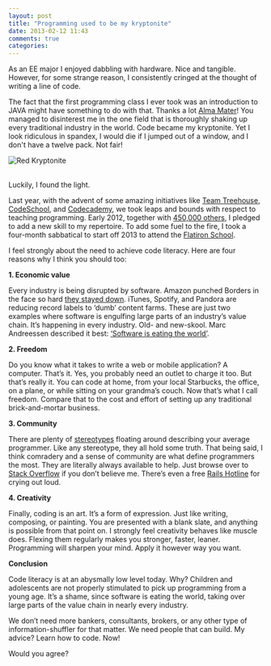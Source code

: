 ```yaml
---
layout: post
title: "Programming used to be my kryptonite"
date: 2013-02-12 11:43
comments: true
categories: 
---
```

<div class='container'>
<p>As an EE major I enjoyed dabbling with hardware. Nice and tangible. However, for some strange reason, I consistently cringed at the thought of writing a line of code. </p>

<p>The fact that the first programming class I ever took was an introduction to JAVA might have something to do with that. Thanks a lot <a href="http://www.kul.com">Alma Mater</a>! You managed to disinterest me in the one field that is thoroughly shaking up every traditional industry in the world. Code became my kryptonite. Yet I look ridiculous in spandex, I would die if I jumped out of a window, and I don't have a twelve pack. Not fair!</p>

<img src="http://www.allmotivated.com/pictures/Demotivational-pictures-red_Kryptonite.jpg" alt="Red Kryptonite">
<br><br>

<p>Luckily, I found the light.</p>

<p>Last year, with the advent of some amazing initiatives like <a href="http://www.teamtreehouse.com">Team Treehouse</a>, <a href="www.codeschool.com">CodeSchool</a>, and <a href="www.codecademy.com">Codecademy</a>, we took leaps and bounds with respect to teaching programming. Early 2012, together with <a href="http://www.codecademy.com/blog/50-make-2013-your-code-year">450,000 others</a>, I pledged to add a new skill to my repertoire. To add some fuel to the fire, I took a four-month sabbatical to start off 2013 to attend the <a href="http://www.flatironschool.com">Flatiron School</a>.</p>

<p>I feel strongly about the need to achieve code literacy. Here are four reasons why I think you should too:</p>
<strong>1. Economic value</strong>
<p>Every industry is being disrupted by software. Amazon punched Borders in the face so hard <a href="http://www.slate.com/articles/business/moneybox/2011/07/readers_without_borders.html">they stayed down</a>. iTunes, Spotify, and Pandora are reducing record labels to ‘dumb’ content farms. These are just two examples where software is engulfing large parts of an industry’s value chain.  It’s happening in every industry. Old- and new-skool. Marc Andreessen described it best: <a href="http://online.wsj.com/article/SB10001424053111903480904576512250915629460.html">‘Software is eating the world’</a>.</p>

<strong>2. Freedom</strong>
<p>Do you know what it takes to write a web or mobile application? A computer. That’s it. Yes, you probably need an outlet to charge it too. But that’s really it. You can code at home, from your local Starbucks, the office, on a plane, or while sitting on your grandma’s couch. Now that’s what I call freedom. Compare that to the cost and effort of setting up any traditional brick-and-mortar business.</p>

<strong>3. Community</strong>
<p>There are plenty of <a href="http://www.hanselman.com/blog/BeyondElvisEinsteinAndMortNewProgrammingStereotypesForWeb20.aspx">stereotypes</a> floating around describing your average programmer. Like any stereotype, they all hold some truth. That being said, I think comradery and a sense of community are what define programmers the most. They are literally always available to help. Just browse over to <a href="http://www.stackoverflow.com">Stack Overflow</a> if you don’t believe me. There’s even a free <a href="http://rails.pockethotline.com/">Rails Hotline</a> for crying out loud.</p>

<strong>4. Creativity</strong>
<p>Finally, coding is an art. It’s a form of expression. Just like writing, composing, or painting. You are presented with a blank slate, and anything is possible from that point on. I strongly feel creativity behaves like muscle does. Flexing them regularly makes you stronger, faster, leaner. Programming will sharpen your mind. Apply it however way you want.</p>


<strong>Conclusion</strong>
<p>Code literacy is at an abysmally low level today. Why? Children and adolescents are not properly stimulated to pick up programming from a young age. It’s a shame, since software is eating the world, taking over large parts of the value chain in nearly every industry.</p>

<p>We don’t need more bankers, consultants, brokers, or any other type of information-shuffler for that matter. We need people that can build. My advice? Learn how to code. Now!</p>

<p>Would you agree?</p>
</div>
